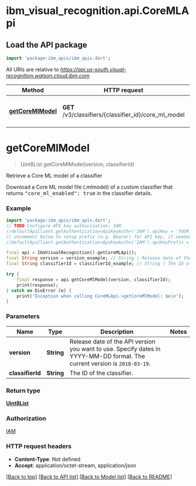 # ibm_visual_recognition.api.CoreMLApi

## Load the API package
```dart
import 'package:ibm_apis/ibm_apis.dart';
```

All URIs are relative to *https://api.us-south.visual-recognition.watson.cloud.ibm.com*

Method | HTTP request | Description
------------- | ------------- | -------------
[**getCoreMlModel**](CoreMLApi.md#getcoremlmodel) | **GET** /v3/classifiers/{classifier_id}/core_ml_model | Retrieve a Core ML model of a classifier


# **getCoreMlModel**
> Uint8List getCoreMlModel(version, classifierId)

Retrieve a Core ML model of a classifier

Download a Core ML model file (.mlmodel) of a custom classifier that returns <tt>\"core_ml_enabled\": true</tt> in the classifier details.

### Example 
```dart
import 'package:ibm_apis/ibm_apis.dart';
// TODO Configure API key authorization: IAM
//defaultApiClient.getAuthentication<ApiKeyAuth>('IAM').apiKey = 'YOUR_API_KEY';
// uncomment below to setup prefix (e.g. Bearer) for API key, if needed
//defaultApiClient.getAuthentication<ApiKeyAuth>('IAM').apiKeyPrefix = 'Bearer';

final api = IbmVisualRecognition().getCoreMLApi();
final String version = version_example; // String | Release date of the API version you want to use. Specify dates in YYYY-MM-DD format. The current version is `2018-03-19`.
final String classifierId = classifierId_example; // String | The ID of the classifier.

try { 
    final response = api.getCoreMlModel(version, classifierId);
    print(response);
} catch on DioError (e) {
    print('Exception when calling CoreMLApi->getCoreMlModel: $e\n');
}
```

### Parameters

Name | Type | Description  | Notes
------------- | ------------- | ------------- | -------------
 **version** | **String**| Release date of the API version you want to use. Specify dates in YYYY-MM-DD format. The current version is `2018-03-19`. | 
 **classifierId** | **String**| The ID of the classifier. | 

### Return type

[**Uint8List**](Uint8List.md)

### Authorization

[IAM](../../README.md#IAM)

### HTTP request headers

 - **Content-Type**: Not defined
 - **Accept**: application/octet-stream, application/json

[[Back to top]](#) [[Back to API list]](../../README.md#documentation-for-api-endpoints) [[Back to Model list]](../../README.md#documentation-for-models) [[Back to README]](../../README.md)

